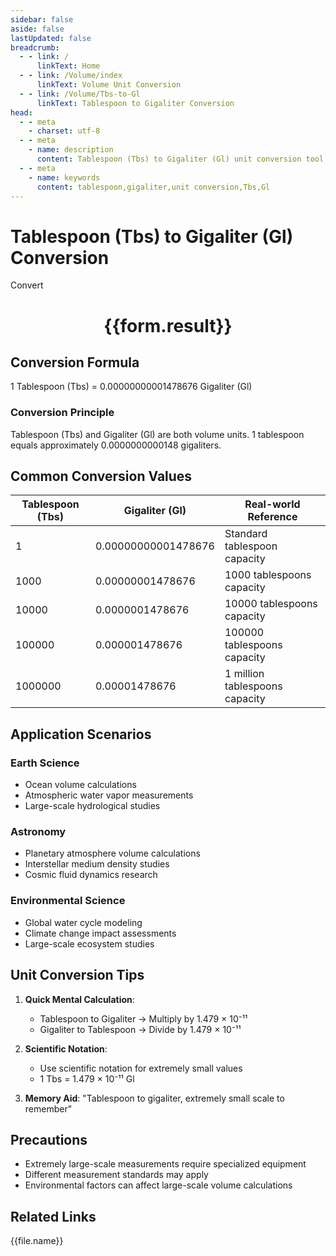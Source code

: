 ```yaml
---
sidebar: false
aside: false
lastUpdated: false
breadcrumb:
  - - link: /
      linkText: Home
  - - link: /Volume/index
      linkText: Volume Unit Conversion
  - - link: /Volume/Tbs-to-Gl
      linkText: Tablespoon to Gigaliter Conversion
head:
  - - meta
    - charset: utf-8
  - - meta
    - name: description
      content: Tablespoon (Tbs) to Gigaliter (Gl) unit conversion tool. 1 tablespoon equals 0.00000000001478676 gigaliters.
  - - meta
    - name: keywords
      content: tablespoon,gigaliter,unit conversion,Tbs,Gl
---
```


# Tablespoon (Tbs) to Gigaliter (Gl) Conversion

<script setup>
import { onMounted, reactive, inject ,ref  } from 'vue'
import { NButton,NForm ,NFormItem,NInput,NInputNumber,NSelect,NCard,useMessage ,NGrid ,NGi } from 'naive-ui'
import { defineClientComponent } from 'vitepress'
import { Volume } from '../files';

const convert = inject('convert')
const formRef = ref(null);
const rules = {
  number:{
    required: true,
    type: 'number',
    trigger: "blur"
  }
}
const form = reactive({
  number:null,
  result:'',
  title:'Tablespoon (Tbs) to Gigaliter (Gl) Conversion'
})

const convertHandler = (e) => {
  e.preventDefault();
  formRef.value?.validate((errors)=>{
    if (!errors) {
      form.result = `${form.number} Tbs = ${convert(form.number).from('Tbs').to('Gl')} Gl`
    }
  })
}
</script>

<n-form size="large" :model="form" ref='formRef' :rules="rules">
  <n-form-item label="Value" path="number">
    <n-input-number size="large" style="width:100%" :min="0" v-model:value="form.number" placeholder="Enter tablespoon value" />
  </n-form-item>
  <n-form-item>
    <n-button type="info" style="width:100%" @click="convertHandler">Convert</n-button>
  </n-form-item>
</n-form>
<n-card embedded :bordered="false" hoverable>
  <div style="text-align:center">
    <h1>{{form.result}}</h1>
  </div>
</n-card>

## Conversion Formula
1 Tablespoon (Tbs) = 0.00000000001478676 Gigaliter (Gl)

### Conversion Principle
Tablespoon (Tbs) and Gigaliter (Gl) are both volume units. 1 tablespoon equals approximately 0.0000000000148 gigaliters.

## Common Conversion Values
| Tablespoon (Tbs) | Gigaliter (Gl)        | Real-world Reference                |
|-------------------|-----------------------|-------------------------------------|
| 1                 | 0.00000000001478676   | Standard tablespoon capacity        |
| 1000              | 0.00000001478676      | 1000 tablespoons capacity           |
| 10000             | 0.0000001478676       | 10000 tablespoons capacity          |
| 100000            | 0.000001478676        | 100000 tablespoons capacity         |
| 1000000           | 0.00001478676         | 1 million tablespoons capacity      |

## Application Scenarios
### Earth Science
- Ocean volume calculations
- Atmospheric water vapor measurements
- Large-scale hydrological studies

### Astronomy
- Planetary atmosphere volume calculations
- Interstellar medium density studies
- Cosmic fluid dynamics research

### Environmental Science
- Global water cycle modeling
- Climate change impact assessments
- Large-scale ecosystem studies

## Unit Conversion Tips
1. **Quick Mental Calculation**:
   - Tablespoon to Gigaliter → Multiply by 1.479 × 10⁻¹¹
   - Gigaliter to Tablespoon → Divide by 1.479 × 10⁻¹¹

2. **Scientific Notation**:
   - Use scientific notation for extremely small values
   - 1 Tbs = 1.479 × 10⁻¹¹ Gl

3. **Memory Aid**:
   "Tablespoon to gigaliter, extremely small scale to remember"

## Precautions
- Extremely large-scale measurements require specialized equipment
- Different measurement standards may apply
- Environmental factors can affect large-scale volume calculations

## Related Links
<n-grid x-gap="12" :cols="2">
  <n-gi v-for="(file, index) in Volume" :key="index">
    <n-button
      text
      tag="a"
      :href="file.path"
      type="info"
    >
      {{file.name}}
    </n-button>
  </n-gi>
</n-grid>